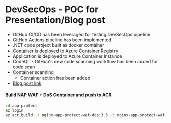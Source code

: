 # DevSecOps - POC for Presentation/Blog post

- GitHub CI/CD has been leveraged for testing DevSecOps pipeline
- GitHub Actions pipeline has been implemented
- .NET code project built as docker container
- Container is deployed to Azure Container Registry
- Application is deployed to Azure Container Instance
- CodeQL - GitHub's new code scanning workflow has been added for code scan
- Container scanning
  - Container action has been added
- [Blog post link](https://www.ais.com/devsecops-with-github-actions/)


#### Build NAP WAF + DoS Container and push to ACR
``` bash
cd app-protect
az login
az acr build -t nginx-app-protect-waf-dos:3.3 -t nginx-app-protect-waf-dos:latest -r aknot242 -f Base-Dockerfile .
```
